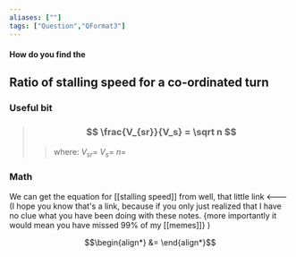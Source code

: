 ```yaml
---
aliases: [""]
tags: ["Question","QFormat3"]
---
```


#### How do you find the
## Ratio of stalling speed for a co-ordinated turn
### Useful bit
> ### $$ \frac{V_{sr}}{V_s} = \sqrt n $$ 
>> where:
>> $V_{sr}=$ 
>> $V_s=$
>> $n=$


### Math
We can get the equation for [[stalling speed]] from well, that little link <--- (I hope you know that's a link, because if you only just realized that I have no clue what you have been doing with these notes. {more importantly it would mean you have missed 99% of my [[memes]]} )

$$\begin{align*}
 &= 
\end{align*}$$